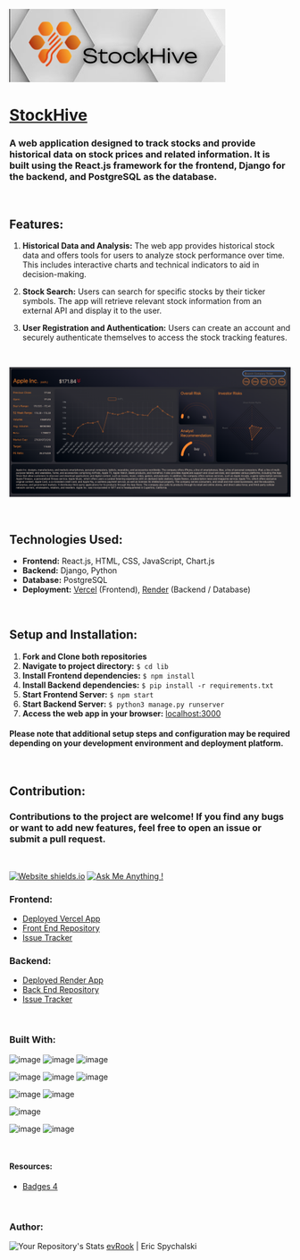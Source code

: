![Alt text](lib/src/Pages/Components/img/READMELogo.png)
<br/>

# [StockHive](https://stock-hive-fe.vercel.app/) 

### A web application designed to track stocks and provide historical data on stock prices and related information. It is built using the React.js framework for the frontend, Django for the backend, and PostgreSQL as the database.



<br/>

## Features:

1. <strong>Historical Data and Analysis:</strong> The web app provides historical stock data and offers tools for users to analyze stock performance over time. This includes interactive charts and technical indicators to aid in decision-making.

2. <strong>Stock Search:</strong> Users can search for specific stocks by their ticker symbols. The app will retrieve relevant stock information from an external API and display it to the user.

3. <strong>User Registration and Authentication:</strong> Users can create an account and securely authenticate themselves to access the stock tracking features.

<br/>

![Alt text](lib/src/Pages/Components/img/Dashboard.png)

<br/>

## Technologies Used:

- <strong>Frontend:</strong> React.js, HTML, CSS, JavaScript, Chart.js
- <strong>Backend:</strong> Django, Python
- <strong>Database:</strong> PostgreSQL
- <strong>Deployment:</strong> [Vercel](https://vercel.com/)  (Frontend), [Render](https://render.com/) (Backend / Database)

<br/>

## Setup and Installation:

1. <strong>Fork and Clone both repositories</strong>
2. <strong>Navigate to project directory:</strong> ```$ cd lib```
3. <strong>Install Frontend dependencies:</strong> ```$ npm install```
4. <strong>Install Backend dependencies:</strong> ```$ pip install -r requirements.txt```
5. <strong>Start Frontend Server:</strong> ```$ npm start```
6. <strong>Start Backend Server:</strong> ```$ python3 manage.py runserver```
7. <strong>Access the web app in your browser:</strong> [localhost:3000](http://localhost:3000/)

#### Please note that additional setup steps and configuration may be required depending on your development environment and deployment platform.

<br/>

## Contribution:

### Contributions to the project are welcome! If you find any bugs or want to add new features, feel free to open an issue or submit a pull request. 

<br/>

[![Website shields.io](https://img.shields.io/website-up-down-green-red/http/shields.io.svg)](https://stock-hive-fe.vercel.app/)
[![Ask Me Anything !](https://img.shields.io/badge/Ask%20me-anything-1abc9c.svg)](https://github.com/evRook/StockHive-FE/issues)
### Frontend:



- [Deployed Vercel App](https://stock-hive-fe.vercel.app/)
- [Front End Repository](https://github.com/evRook/StockHive-FE)
- [Issue Tracker](https://github.com/evRook/StockHive-FE/issues)

### Backend: 

- [Deployed Render App](https://stockhive-be.onrender.com/ticker)
- [Back End Repository](https://github.com/evRook/StockHive-BE)
- [Issue Tracker](https://github.com/evRook/StockHive-BE/issues)

<br/>

### Built With:

![image](https://img.shields.io/badge/HTML5-E34F26?style=for-the-badge&logo=html5&logoColor=white) 
![image](https://img.shields.io/badge/CSS3-1572B6?style=for-the-badge&logo=css3&logoColor=white)
![image](https://img.shields.io/badge/JavaScript-323330?style=for-the-badge&logo=javascript&logoColor=F7DF1E)

![image](https://img.shields.io/badge/React-20232A?style=for-the-badge&logo=react&logoColor=61DAFB)
![image](https://img.shields.io/badge/React_Router-CA4245?style=for-the-badge&logo=react-router&logoColor=white)
![image](https://img.shields.io/badge/Chart.js-FF6384?style=for-the-badge&logo=chartdotjs&logoColor=white)


![image](https://img.shields.io/badge/Django-092E20?style=for-the-badge&logo=django&logoColor=green)
![image](https://img.shields.io/badge/django%20rest-ff1709?style=for-the-badge&logo=django&logoColor=white)

![image](https://img.shields.io/badge/PostgreSQL-316192?style=for-the-badge&logo=postgresql&logoColor=white)



![image](https://img.shields.io/badge/Vercel-000000?style=for-the-badge&logo=vercel&logoColor=white)
![image](https://img.shields.io/badge/Render-46E3B7?style=for-the-badge&logo=render&logoColor=white)

<br/>

#### Resources:
- [Badges 4](https://github.com/alexandresanlim/Badges4-README.md-Profile)

<br/>

### Author:


![Your Repository's Stats](https://contrib.rocks/image?repo=evRook/StockHive-FE) [evRook](https://github.com/evRook) | Eric Spychalski